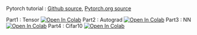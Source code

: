 Pytorch tutorial : [Github source](https://github.com/pytorch/tutorials/tree/main/beginner_source/blitz), [Pytorch.org source](https://pytorch.org/tutorials/beginner/deep_learning_60min_blitz.html)


Part1   : Tensor [![Open In Colab](https://colab.research.google.com/assets/colab-badge.svg)](https://github.com/emilePi/Apprentissage-pour-l-image/blob/main/TP/tensor_tutorial.ipynb)
Part2 : Autograd [![Open In Colab](https://colab.research.google.com/assets/colab-badge.svg)](https://github.com/emilePi/Apprentissage-pour-l-image/blob/main/TP/autograd_tutorial.ipynb)
Part3 : NN [![Open In Colab](https://colab.research.google.com/assets/colab-badge.svg)](https://github.com/emilePi/Apprentissage-pour-l-image/blob/main/TP/neural_networks_tutorial.ipynb)
Part4 : Cifar10 [![Open In Colab](https://colab.research.google.com/assets/colab-badge.svg)](https://github.com/emilePi/Apprentissage-pour-l-image/blob/main/TP/cifar10_tutorial.ipynb)

